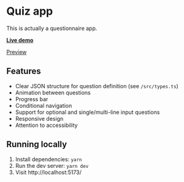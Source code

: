 # Quiz app

This is actually a questionnaire app.

[**Live demo**](https://quiz.niziolek.dev/)

[Preview](https://github.com/user-attachments/assets/a2d11a9c-be41-47ef-95ed-cf533e998024)

## Features

- Clear JSON structure for question definition (see `/src/types.ts`)
- Animation between questions
- Progress bar
- Conditional navigation
- Support for optional and single/multi-line input questions
- Responsive design
- Attention to accessibility

## Running locally

1. Install dependencies: `yarn`
2. Run the dev server: `yarn dev`
3. Visit http://localhost:5173/
